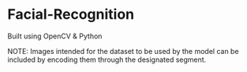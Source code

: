 # Facial-Recognition
Built using OpenCV &amp; Python

NOTE: Images intended for the dataset to be used by the model can be included by encoding them through the designated segment.

